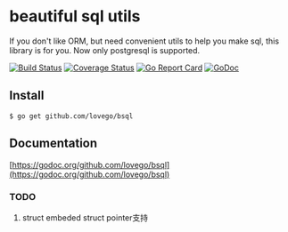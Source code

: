 # beautiful sql utils
If you don't like ORM, but need convenient utils to help you make sql, this library is for you.
Now only postgresql is supported.

[![Build Status](https://travis-ci.org/lovego/bsql.svg?branch=master)](https://travis-ci.org/lovego/bsql)
[![Coverage Status](https://img.shields.io/coveralls/github/lovego/bsql/master.svg)](https://coveralls.io/github/lovego/bsql?branch=master)
[![Go Report Card](https://goreportcard.com/badge/github.com/lovego/bsql)](https://goreportcard.com/report/github.com/lovego/bsql)
[![GoDoc](https://godoc.org/github.com/lovego/bsql?status.svg)](https://godoc.org/github.com/lovego/bsql@v0.1.3)

## Install
`$ go get github.com/lovego/bsql`

## Documentation
[https://godoc.org/github.com/lovego/bsql](https://godoc.org/github.com/lovego/bsql)

### TODO
1. struct embeded struct pointer支持
